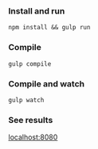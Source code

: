 ### Install and run
    npm install && gulp run

### Compile
    gulp compile

### Compile and watch
    gulp watch

### See results
  [localhost:8080](http://localhost:8080)
